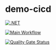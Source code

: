 # demo-cicd
[![.NET](https://github.com/dat0609/demo-cicd/actions/workflows/dotnet.yml/badge.svg)](https://github.com/dat0609/demo-cicd/actions/workflows/dotnet.yml)

[![Main Workflow](https://github.com/dat0609/demo-cicd/actions/workflows/build.yml/badge.svg)](https://github.com/dat0609/demo-cicd/actions/workflows/build.yml)

[![Quality Gate Status](https://sonarcloud.io/api/project_badges/measure?project=dat0609_demo-cicd&metric=alert_status)](https://sonarcloud.io/summary/new_code?id=dat0609_demo-cicd)
